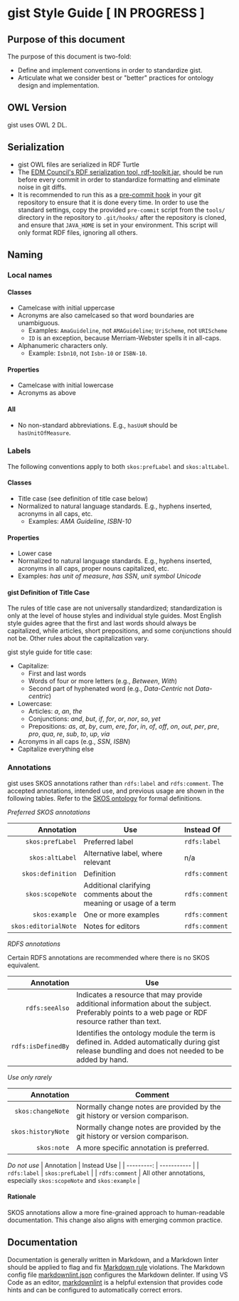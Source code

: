 gist Style Guide [ IN PROGRESS ]
=====

Purpose of this document
-----

The purpose of this document is two-fold:

- Define and implement conventions in order to standardize gist.
- Articulate what we consider best or "better" practices for ontology design and implementation.

OWL Version
-----

gist uses OWL 2 DL.

Serialization
-----

- gist OWL files are serialized in RDF Turtle
- The [EDM Council's RDF serialization tool, rdf-toolkit.jar,](https://github.com/edmcouncil/rdf-toolkit) should be run before every commit in order to standardize formatting and eliminate noise in git diffs.
- It is recommended to run this as a [pre-commit hook](https://git-scm.com/book/en/v2/Customizing-Git-Git-Hooks) in your git repository to ensure that it is done every time.
  In order to use the standard settings, copy the provided `pre-commit` script from the `tools/` directory in the repository to `.git/hooks/` after the repository is cloned,
  and ensure that `JAVA_HOME` is set in your environment. This script will only format RDF files, ignoring all others.

Naming
-----

### Local names

#### Classes

- Camelcase with initial uppercase
- Acronyms are also camelcased so that word boundaries are unambiguous.
  - Examples: `AmaGuideline`, not `AMAGuideline`; `UriScheme`, not `URIScheme`
  - `ID` is an exception, because Merriam-Webster spells it in all-caps.
- Alphanumeric characters only.
  - Example: `Isbn10`, not `Isbn-10` or `ISBN-10`.
  
#### Properties

- Camelcase with initial lowercase
- Acronyms as above

#### All

- No non-standard abbreviations. E.g., `hasUoM` should be `hasUnitOfMeasure`.

### Labels

The following conventions apply to both `skos:prefLabel` and `skos:altLabel`.

#### Classes

- Title case (see definition of title case below)
- Normalized to natural language standards. E.g., hyphens inserted, acronyms in all caps, etc.
  - Examples: _AMA Guideline_, _ISBN-10_
  
#### Properties

- Lower case
- Normalized to natural language standards. E.g., hyphens inserted, acronyms in all caps, proper nouns capitalized, etc.
- Examples: _has unit of measure_, _has SSN_, _unit symbol Unicode_

#### gist Definition of Title Case

The rules of title case are not universally standardized; standardization is only at the level of house styles and individual style guides. Most English style guides agree that the first and last words should always be capitalized, while articles, short prepositions, and some conjunctions should not be. Other rules about the capitalization vary.

gist style guide for title case:

- Capitalize:
  - First and last words
  - Words of four or more letters (e.g., _Between_, _With_)
  - Second part of hyphenated word (e.g., _Data-Centric_ not _Data-centric_)
- Lowercase:
  - Articles: *a*, *an*, *the*
  - Conjunctions: *and*, *but*, *if*, *for*, *or*, *nor*, *so*, *yet*
  - Prepositions: *as*, *at*, *by*, *cum*, *ere*, *for*, *in*, *of*, *off*, *on*, *out*, *per*, *pre*, *pro*, *qua*, *re*, *sub*, *to*, *up*, *via*
- Acronyms in all caps (e.g., _SSN_, _ISBN_)
- Capitalize everything else

### Annotations

gist uses SKOS annotations rather than `rdfs:label` and `rdfs:comment`. The accepted annotations, intended use, and previous usage are shown in the following tables. Refer to the [SKOS ontology](http://www.w3.org/2004/02/skos/core) for formal definitions.

*Preferred SKOS annotations*

| Annotation | Use | Instead Of |
| ---------: | --- |:---------|
| `skos:prefLabel` | Preferred label | `rdfs:label` |
| `skos:altLabel`  | Alternative label, where relevant | n/a |
| `skos:definition` | Definition | `rdfs:comment` |
| `skos:scopeNote` | Additional clarifying comments about the meaning or usage of a term | `rdfs:comment` |
| `skos:example`   | One or more examples  | `rdfs:comment` |
| `skos:editorialNote` | Notes for editors | `rdfs:comment` |

*RDFS annotations*

Certain RDFS annotations are recommended where there is no SKOS equivalent.

| Annotation | Use |
| ---------: | --- |
| `rdfs:seeAlso` | Indicates a resource that may provide additional information about the subject. Preferably points to a web page or RDF resource rather than text. |
| `rdfs:isDefinedBy` | Identifies the ontology module the term is defined in. Added automatically during gist release bundling and does not needed to be added by hand. |

*Use only rarely*

| Annotation | Comment |
| ---------: | ------- |
| `skos:changeNote` | Normally change notes are provided by the git history or version comparison. |
| `skos:historyNote` | Normally change notes are provided by the git history or version comparison. |
| `skos:note` | A more specific annotation is preferred. |

*Do not use*
| Annotation | Instead Use |
| ---------: | ----------- |
| `rdfs:label` | `skos:prefLabel` |
| `rdfs:comment` | All other annotations, especially `skos:scopeNote` and `skos:example` |

#### Rationale

SKOS annotations allow a more fine-grained approach to human-readable documentation. This change also aligns with emerging common practice.

Documentation
-----

Documentation is generally written in Markdown, and a Markdown linter should be applied to flag and fix [Markdown rule](https://github.com/DavidAnson/markdownlint/blob/v0.20.3/doc/Rules.md) violations. The Markdown config file [markdownlint.json](.markdownlint.json) configures the Markdown delinter. If using VS Code as an editor, [markdownlint](https://marketplace.visualstudio.com/items?itemName=DavidAnson.vscode-markdownlint) is a helpful extension that provides code hints and can be configured to automatically correct errors.
